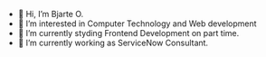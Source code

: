 - 👋 Hi, I’m Bjarte O.
- 👀 I’m interested in Computer Technology and Web development
- 🌱 I’m currently styding Frontend Development on part time. 
- 💞️ I’m currently working as ServiceNow Consultant.

<!---
bjo-droid/bjo-droid is a ✨ special ✨ repository because its `README.md` (this file) appears on your GitHub profile.
You can click the Preview link to take a look at your changes.
--->
